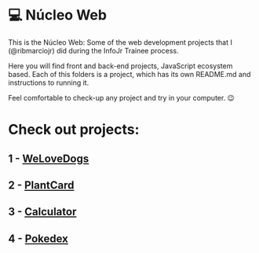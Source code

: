 # 💻 Núcleo Web

This is the Núcleo Web: Some of the web development projects that I (@ribmarciojr) did during the InfoJr Trainee process.

Here you will find front and back-end projects, JavaScript ecosystem based.
Each of this folders is a project, which has its own README.md and instructions to running it.

Feel comfortable to check-up any project and try in your computer. 😉

# Check out projects:
##  1  - [WeLoveDogs](https://github.com/ribmarciojr/infojr-treinee/tree/main/1-WeLoveDogs)
##  2  - [PlantCard](https://github.com/ribmarciojr/infojr-treinee/tree/main/2-PlantCard)
##  3  - [Calculator](https://github.com/ribmarciojr/infojr-treinee/tree/main/3-Calculator)
##  4  - [Pokedex](https://github.com/ribmarciojr/infojr-treinee/tree/main/4-Pokedex)